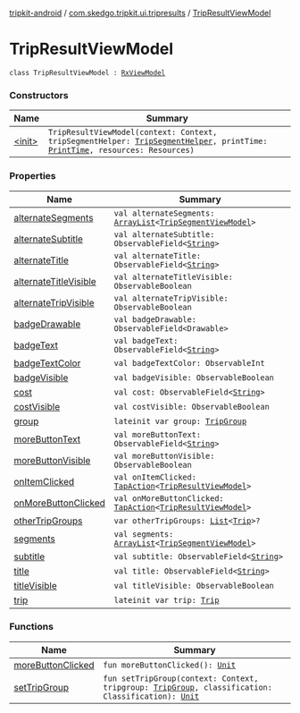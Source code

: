 [tripkit-android](../../index.md) / [com.skedgo.tripkit.ui.tripresults](../index.md) / [TripResultViewModel](./index.md)

# TripResultViewModel

`class TripResultViewModel : `[`RxViewModel`](../../com.skedgo.tripkit.ui.core/-rx-view-model/index.md)

### Constructors

| Name | Summary |
|---|---|
| [&lt;init&gt;](-init-.md) | `TripResultViewModel(context: Context, tripSegmentHelper: `[`TripSegmentHelper`](../-trip-segment-helper/index.md)`, printTime: `[`PrintTime`](../../skedgo.tripkit.datetime/-print-time/index.md)`, resources: Resources)` |

### Properties

| Name | Summary |
|---|---|
| [alternateSegments](alternate-segments.md) | `val alternateSegments: `[`ArrayList`](https://kotlinlang.org/api/latest/jvm/stdlib/kotlin.collections/-array-list/index.html)`<`[`TripSegmentViewModel`](../-trip-segment-view-model/index.md)`>` |
| [alternateSubtitle](alternate-subtitle.md) | `val alternateSubtitle: ObservableField<`[`String`](https://kotlinlang.org/api/latest/jvm/stdlib/kotlin/-string/index.html)`>` |
| [alternateTitle](alternate-title.md) | `val alternateTitle: ObservableField<`[`String`](https://kotlinlang.org/api/latest/jvm/stdlib/kotlin/-string/index.html)`>` |
| [alternateTitleVisible](alternate-title-visible.md) | `val alternateTitleVisible: ObservableBoolean` |
| [alternateTripVisible](alternate-trip-visible.md) | `val alternateTripVisible: ObservableBoolean` |
| [badgeDrawable](badge-drawable.md) | `val badgeDrawable: ObservableField<Drawable>` |
| [badgeText](badge-text.md) | `val badgeText: ObservableField<`[`String`](https://kotlinlang.org/api/latest/jvm/stdlib/kotlin/-string/index.html)`>` |
| [badgeTextColor](badge-text-color.md) | `val badgeTextColor: ObservableInt` |
| [badgeVisible](badge-visible.md) | `val badgeVisible: ObservableBoolean` |
| [cost](cost.md) | `val cost: ObservableField<`[`String`](https://kotlinlang.org/api/latest/jvm/stdlib/kotlin/-string/index.html)`>` |
| [costVisible](cost-visible.md) | `val costVisible: ObservableBoolean` |
| [group](group.md) | `lateinit var group: `[`TripGroup`](../../skedgo.tripkit.routing/-trip-group/index.md) |
| [moreButtonText](more-button-text.md) | `val moreButtonText: ObservableField<`[`String`](https://kotlinlang.org/api/latest/jvm/stdlib/kotlin/-string/index.html)`>` |
| [moreButtonVisible](more-button-visible.md) | `val moreButtonVisible: ObservableBoolean` |
| [onItemClicked](on-item-clicked.md) | `val onItemClicked: `[`TapAction`](../../com.skedgo.tripkit.ui.utils/-tap-action/index.md)`<`[`TripResultViewModel`](./index.md)`>` |
| [onMoreButtonClicked](on-more-button-clicked.md) | `val onMoreButtonClicked: `[`TapAction`](../../com.skedgo.tripkit.ui.utils/-tap-action/index.md)`<`[`TripResultViewModel`](./index.md)`>` |
| [otherTripGroups](other-trip-groups.md) | `var otherTripGroups: `[`List`](https://kotlinlang.org/api/latest/jvm/stdlib/kotlin.collections/-list/index.html)`<`[`Trip`](../../skedgo.tripkit.routing/-trip/index.md)`>?` |
| [segments](segments.md) | `val segments: `[`ArrayList`](https://kotlinlang.org/api/latest/jvm/stdlib/kotlin.collections/-array-list/index.html)`<`[`TripSegmentViewModel`](../-trip-segment-view-model/index.md)`>` |
| [subtitle](subtitle.md) | `val subtitle: ObservableField<`[`String`](https://kotlinlang.org/api/latest/jvm/stdlib/kotlin/-string/index.html)`>` |
| [title](title.md) | `val title: ObservableField<`[`String`](https://kotlinlang.org/api/latest/jvm/stdlib/kotlin/-string/index.html)`>` |
| [titleVisible](title-visible.md) | `val titleVisible: ObservableBoolean` |
| [trip](trip.md) | `lateinit var trip: `[`Trip`](../../skedgo.tripkit.routing/-trip/index.md) |

### Functions

| Name | Summary |
|---|---|
| [moreButtonClicked](more-button-clicked.md) | `fun moreButtonClicked(): `[`Unit`](https://kotlinlang.org/api/latest/jvm/stdlib/kotlin/-unit/index.html) |
| [setTripGroup](set-trip-group.md) | `fun setTripGroup(context: Context, tripgroup: `[`TripGroup`](../../skedgo.tripkit.routing/-trip-group/index.md)`, classification: Classification): `[`Unit`](https://kotlinlang.org/api/latest/jvm/stdlib/kotlin/-unit/index.html) |
